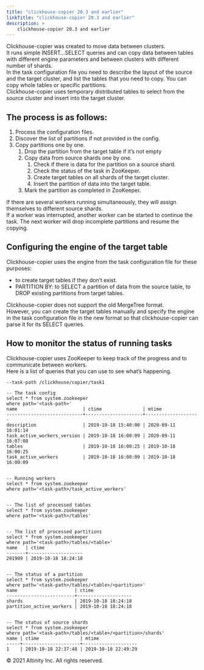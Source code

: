 ```yaml
---
title: "clickhouse-copier 20.3 and earlier"
linkTitle: "clickhouse-copier 20.3 and earlier"
description: >
    clickhouse-copier 20.3 and earlier
---
```


Clickhouse-copier was created to move data between clusters.  
It runs simple INSERT…SELECT queries and can copy data between tables with different engine parameters and between clusters with different number of shards.  
In the task configuration file you need to describe the layout of the source and the target cluster, and list the tables that you need to copy. You can copy whole tables or specific partitions.  
Clickhouse-copier uses temporary distributed tables to select from the source cluster and insert into the target cluster.

## The process is as follows: <a id="clickhouse-copier20.3andearlier-Theprocessisasfollows:"></a>

1. Process the configuration files.
2. Discover the list of partitions if not provided in the config.
3. Copy partitions one by one.
   1. Drop the partition from the target table if it’s not empty
   2. Copy data from source shards one by one.
      1. Check if there is data for the partition on a source shard.
      2. Check the status of the task in ZooKeeper.
      3. Create target tables on all shards of the target cluster.
      4. Insert the partition of data into the target table.
   3. Mark the partition as completed in ZooKeeper.

If there are several workers running simultaneously, they will assign themselves to different source shards.  
If a worker was interrupted, another worker can be started to continue the task. The next worker will drop incomplete partitions and resume the copying.

## Configuring the engine of the target table <a id="clickhouse-copier20.3andearlier-Configuringtheengineofthetargettable"></a>

Clickhouse-copier uses the engine from the task configuration file for these purposes:

* to create target tables if they don’t exist.
* PARTITION BY: to SELECT a partition of data from the source table, to DROP existing partitions from target tables.

Clickhouse-copier does not support the old MergeTree format.  
However, you can create the target tables manually and specify the engine in the task configuration file in the new format so that clickhouse-copier can parse it for its SELECT queries.

## How to monitor the status of running tasks <a id="clickhouse-copier20.3andearlier-Howtomonitorthestatusofrunningtasks"></a>

Clickhouse-copier uses ZooKeeper to keep track of the progress and to communicate between workers.  
Here is a list of queries that you can use to see what’s happening.

```text
--task-path /clickhouse/copier/task1

-- The task config
select * from system.zookeeper
where path='<task-path>'
name                        | ctime               | mtime              
----------------------------+---------------------+--------------------
description                 | 2019-10-18 15:40:00 | 2020-09-11 16:01:14
task_active_workers_version | 2019-10-18 16:00:09 | 2020-09-11 16:07:08
tables                      | 2019-10-18 16:00:25 | 2019-10-18 16:00:25
task_active_workers         | 2019-10-18 16:00:09 | 2019-10-18 16:00:09


-- Running workers
select * from system.zookeeper
where path='<task-path>/task_active_workers'


-- The list of processed tables
select * from system.zookeeper
where path='<task-path>/tables'


-- The list of processed partitions
select * from system.zookeeper
where path='<task-path>/tables/<table>'
name   | ctime              
-------+--------------------
201909 | 2019-10-18 18:24:18


-- The status of a partition
select * from system.zookeeper
where path='<task-path>/tables/<table>/<partition>'
name                     | ctime              
-------------------------+--------------------
shards                   | 2019-10-18 18:24:18
partition_active_workers | 2019-10-18 18:24:18


-- The status of source shards
select * from system.zookeeper
where path='<task-path>/tables/<table>/<partition>/shards'
name | ctime               | mtime              
-----+---------------------+--------------------
1    | 2019-10-18 22:37:48 | 2019-10-18 22:49:29
```

© 2021 Altinity Inc. All rights reserved.

